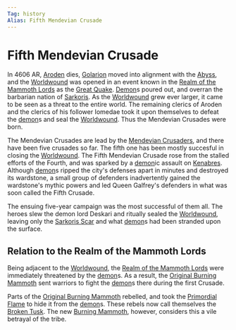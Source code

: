 ```yaml
---
Tag: history
Alias: Fifth Mendevian Crusade
---
```

# Fifth Mendevian Crusade
In 4606 AR, [Aroden](https://pathfinderwiki.com/wiki/Aroden "Aroden") dies, [Golarion](questforthefrozenflame/docs/Backstory/Places/Golarion.md) moved into alignment with the [Abyss](questforthefrozenflame/docs/Backstory/Places/Abyss.md), and the [Worldwound](questforthefrozenflame/docs/Backstory/Places/Worldwound.md) was opened in an event known in the [Realm of the Mammoth Lords](questforthefrozenflame/docs/Backstory/Places/Realm-of-the-Mammoth-Lords.md) as the [Great Quake](questforthefrozenflame/docs/Backstory/History/Great-Quake.md). [Demon](questforthefrozenflame/docs/Backstory/Notions/Demon.md)s poured out, and overran the barbarian nation of [Sarkoris](https://pathfinderwiki.com/wiki/Sarkoris "Sarkoris"). As the [Worldwound](questforthefrozenflame/docs/Backstory/Places/Worldwound.md) grew ever larger, it came to be seen as a threat to the entire world. The remaining clerics of Aroden and the clerics of his follower Iomedae took it upon themselves to defeat the [demon](questforthefrozenflame/docs/Backstory/Notions/Demon.md)s and seal the [Worldwound](questforthefrozenflame/docs/Backstory/Places/Worldwound.md). Thus the Mendevian Crusades were born.

The Mendevian Crusades are lead by the [Mendevian Crusaders](questforthefrozenflame/docs/Backstory/Organizations/Mendevian-Crusaders.md), and there have been five crusades so far. The fifth one has been mostly succesful in closing the [Worldwound](questforthefrozenflame/docs/Backstory/Places/Worldwound.md). The Fifth Mendevian Crusade rose from the stalled efforts of the Fourth, and was sparked by a [demon](questforthefrozenflame/docs/Backstory/Notions/Demon.md)ic assault on [Kenabres](https://pathfinderwiki.com/wiki/Kenabres "Kenabres"). Although [demon](questforthefrozenflame/docs/Backstory/Notions/Demon.md)s ripped the city's defenses apart in minutes and destroyed its wardstone, a small group of defenders inadvertently gained the wardstone's mythic powers and led Queen Galfrey's defenders in what was soon called the Fifth Crusade.

The ensuing five-year campaign was the most successful of them all. The heroes slew the demon lord Deskari and ritually sealed the [Worldwound](questforthefrozenflame/docs/Backstory/Places/Worldwound.md), leaving only the [Sarkoris Scar](https://pathfinderwiki.com/wiki/Sarkoris_Scar "Sarkoris Scar") and what [demon](questforthefrozenflame/docs/Backstory/Notions/Demon.md)s had been stranded upon the surface.

## Relation to the Realm of the Mammoth Lords
Being adjacent to the [Worldwound](questforthefrozenflame/docs/Backstory/Places/Worldwound.md), the [Realm of the Mammoth Lords](questforthefrozenflame/docs/Backstory/Places/Realm-of-the-Mammoth-Lords.md) were immediately threatened by the [demon](questforthefrozenflame/docs/Backstory/Notions/Demon.md)s. As a result, the [Original Burning Mammoth](questforthefrozenflame/docs/Backstory/Organizations/Original-Burning-Mammoth.md) sent warriors to fight the [demon](questforthefrozenflame/docs/Backstory/Notions/Demon.md)s there during the first Crusade. 

Parts of the [Original Burning Mammoth](questforthefrozenflame/docs/Backstory/Organizations/Original-Burning-Mammoth.md) rebelled, and took the [Primordial Flame](questforthefrozenflame/docs/Backstory/Notions/Artifacts/Primordial-Flame.md) to hide it from the [demon](questforthefrozenflame/docs/Backstory/Notions/Demon.md)s. These rebels now call themselves the [Broken Tusk](questforthefrozenflame/docs/Backstory/Organizations/Broken-Tusk.md). The new [Burning Mammoth](questforthefrozenflame/docs/Backstory/Organizations/Burning-Mammoth.md), however, considers this a vile betrayal of the tribe.